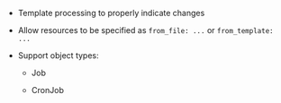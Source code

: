 * Template processing to properly indicate changes

* Allow resources to be specified as `from_file: ...` or `from_template: ...`

* Support object types:

  - Job

  - CronJob
